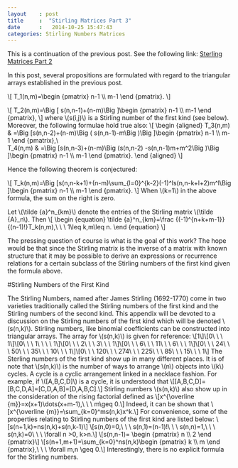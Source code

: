 ```yaml
---
layout    : post
title     :  "Stirling Matrices Part 3"
date      :   2014-10-25 15:47:43
categories: Stirling Numbers Matrices
---
```


This is a continuation of the previous post. See the following link: [Sterling Matrices Part 2](http://jamesevans2014.github.io/stirling/numbers/matrices/2014/10/25/Stirling-Matrices-Part-2.html)

In this post, several propositions are formulated with regard to the triangular arrays established in the previous post.

\\[
T\_1(n,m)=\begin {pmatrix} n-1 \\\ m-1 \end {pmatrix}.
\\]

\\[
T\_2(n,m)=\Big [ s(n,n-1)+(n-m)\Big ]\begin {pmatrix} n-1 \\\ m-1 \end {pmatrix},
\\]
where \\(s(i,j)\\) is a Stirling number of the first kind (see below).
Moreover, the following formulae hold true also:
\\[
\begin {aligned}
T\_3(n,m) & =\Big [s(n,n-2)+(n-m)\Big ( s(n,n-1)-m\Big )\Big ]\begin {pmatrix} n-1 \\\ m-1 \end {pmatrix},\\\
T\_4(n,m) & =\Big [s(n,n-3)+(n-m)\Big (s(n,n-2) -s(n,n-1)m+m^2\Big )\Big ]\begin {pmatrix} n-1 \\\ m-1 \end {pmatrix}.
\end {aligned}
\\]

Hence the following theorem is conjectured:

\\[
T\_k(n,m)=\Big [s(n,n-k+1)+(n-m)\sum\_{l=0}^{k-2}(-1)^ls(n,n-k+l+2)m^l\Big ]\begin {pmatrix} n-1 \\\ m-1 \end {pmatrix}.
\\]
When \\(k=1\\) in the above formula, the sum on the right is zero.

Let \\(\tilde {a}^n\_{km}\\) denote the entries of the Stirling matrix \\(\tilde {A}\_n\\). Then
\\[
\begin {equation}
\tilde {a}^n\_{km}=\frac {(-1)^{n+k+m-1}}{(n-1)!}T\_k(n,m),\ \ \ 1\leq k,m\leq n.
\end {equation}
\\]

The pressing question of course is what is the goal of this work? 
The hope would be that since the Stirling matrix is the inverse of a matrix with known structure that it 
may be possible to derive an expressions or recurrence relations for a certain subclass of the 
Stirling numbers of the first kind given the formula above.

#Stirling Numbers of the First Kind

The Stirling Numbers, named after James Stirling (1692-1770) come in two varieties traditionally called the Stirling numbers of the first kind and the Stirling numbers of the second kind. This appendix will be devoted to a discussion on the Stirling numbers of the first kind which will be denoted \\(s(n,k)\\). Stirling numbers, like binomial coefficients can be constructed into triangular arrays. The array for \\(s(n,k)\\) is given for reference:
\\[1\\]\\[0\ \ \ 1\\]\\[0\ \ \ 1\ \ \ \ 1\\]\\[0\ \ \ 2\ \ \ 3\ \ \ 1\\]\\[0\ \ \ 6\ \ \ 11\ \ \ 6\ \ \ 1\\]\\[0\ \ \ 24\ \ \ 50\ \ \ 35\ \ \ 10\ \ \ 1\\]\\[0\ \ \ 120\ \ \ 274\ \ \ 225\ \ \ 85\ \ \ 15\ \ \ 1\\]
The Sterling numbers of the first kind show up in many different places. It is of note that \\(s(n,k)\\) is the number of ways to arrange \\(n\\) objects into \\(k\\) cycles. A cycle is a cyclic arrangement linked in a necklace fashion. For example, if \\([A,B,C,D]\\) is a cycle, it is understood that
\\[[A,B,C,D]=[B,C,D,A]=[C,D,A,B]=[D,A,B,C].\\]
Stirling numbers \\(s(n,k)\\) also show up in the consideration of the rising factorial defined as 
\\[x^{\overline {m}}=x(x+1)\dots(x+m-1),\ \ \ m\geq 0.\\]
Indeed, it can be shown that
\\[x^{\overline {m}}=\sum\_{k=0}^ms(n,k)x^k.\\]
For convenience, some of the properties relating to Stirling numbers of the first kind are listed below:
\\[s(n+1,k)=ns(n,k)+s(n,k-1)\\]
\\[s(n,0)=0,\ \ \ s(n,1)=(n-1)!\ \ \ s(n,n)=1,\ \ \ s(n,k)=0\ \ \ \forall n >0, k>n.\\]
\\[s(n,n-1)= \begin {pmatrix} n \\\ 2 \end {pmatrix}\\]
\\[s(n+1,m+1)=\sum_{k=0}^ns(n,k)\begin {pmatrix} k \\\ m \end {pmatrix},\ \ \ \forall m,n \geq 0.\\]
Interestingly, there is no explicit formula for the Stirling numbers.
